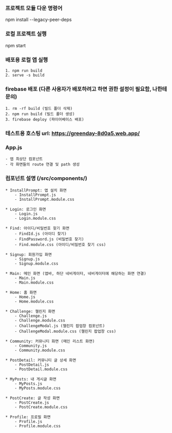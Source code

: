 ### 프로젝트 모듈 다운 명령어

npm install --legacy-peer-deps

### 로컬 프로젝트 실행

npm start

### 배포용 로컬 앱 실행

    1. npm run build
    2. serve -s build

### firebase 배포 (다른 사용자가 배포하려고 하면 권한 설정이 필요함, 나한테 문의)

    1. rm -rf build (빌드 폴더 삭제)
    2. npm run build (빌드 폴더 생성)
    3. firebase deploy (파이어베이스 배포)

### 테스트용 호스팅 url: https://greenday-8d0a5.web.app/

### App.js

    - 앱 최상단 컴포넌트
    - 각 화면들의 route 연결 및 path 생성

### 컴포넌트 설명 (/src/components/)

    * InstallPrompt: 앱 설치 화면
        - InstallPrompt.js
        - InstallPrompt.module.css

    * Login: 로그인 화면
        - Login.js
        - Login.module.css

    * Find: 아이디/비밀번호 찾기 화면
        - FindId.js (아이디 찾기)
        - FindPassword.js (비밀번호 찾기)
        - Find.module.css (아이디/비밀번호 찾기 css)

    * Signup: 회원가입 화면
        - Signup.js
        - Signup.module.css

    * Main: 메인 화면 (앱바, 하단 네비게이터, 네비게이터에 해당하는 화면 연결)
        - Main.js
        - Main.module.css

    * Home: 홈 화면
        - Home.js
        - Home.module.css

    * Challenge: 챌린지 화면
        - Challenge.js
        - Challenge.module.css
        - ChallengeModal.js (챌린지 팝업창 컴포넌트)
        - ChallengeModal.module.css (챌린지 팝업창 css)

    * Community: 커뮤니티 화면 (메인 리스트 화면)
        - Community.js
        - Community.module.css

    * PostDetail: 커뮤니티 글 상세 화면
        - PostDetail.js
        - PostDetail.module.css

    * MyPosts: 내 게시글 화면
        - MyPosts.js
        - MyPosts.module.css

    * PostCreate: 글 작성 화면
        - PostCreate.js
        - PostCreate.module.css

    * Profile: 프로필 화면
        - Profile.js
        - Profile.module.css
